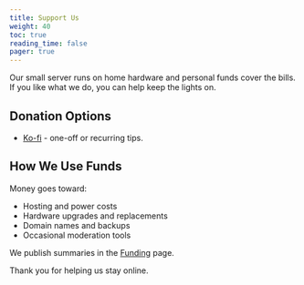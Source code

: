 ```yaml
---
title: Support Us
weight: 40
toc: true
reading_time: false
pager: true
---
```


Our small server runs on home hardware and personal funds cover the bills. If you like what we do, you can help keep the lights on.

## Donation Options

- [Ko-fi](https://ko-fi.com/goingdark) - one-off or recurring tips.


## How We Use Funds

Money goes toward:

- Hosting and power costs
- Hardware upgrades and replacements
- Domain names and backups
- Occasional moderation tools

We publish summaries in the [Funding](/docs/overview/funding/) page.

Thank you for helping us stay online.
